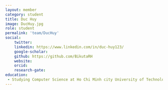 ```yaml
---
layout: member
category: student
title: Duc Huy
image: DucHuy.jpg
role: student
permalink: 'team/DucHuy'
social:
    twitter: 
    linkedin: https://www.linkedin.com/in/duc-huy123/
    google-scholar: 
    github: https://github.com/BikutaRH
    website:
    orcid: 
    research-gate: 
education:
 - Studying Computer Science at Ho Chi Minh city University of Technology
---
```

